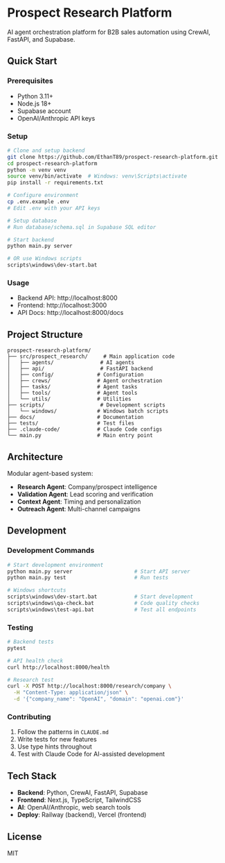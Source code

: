# Prospect Research Platform

AI agent orchestration platform for B2B sales automation using CrewAI, FastAPI, and Supabase.

## Quick Start

### Prerequisites
- Python 3.11+
- Node.js 18+
- Supabase account
- OpenAI/Anthropic API keys

### Setup
```bash
# Clone and setup backend
git clone https://github.com/EthanT89/prospect-research-platform.git
cd prospect-research-platform
python -m venv venv
source venv/bin/activate  # Windows: venv\Scripts\activate
pip install -r requirements.txt

# Configure environment
cp .env.example .env
# Edit .env with your API keys

# Setup database
# Run database/schema.sql in Supabase SQL editor

# Start backend
python main.py server

# OR use Windows scripts
scripts\windows\dev-start.bat
```

### Usage
- Backend API: http://localhost:8000
- Frontend: http://localhost:3000
- API Docs: http://localhost:8000/docs

## Project Structure

```
prospect-research-platform/
├── src/prospect_research/     # Main application code
│   ├── agents/               # AI agents
│   ├── api/                  # FastAPI backend
│   ├── config/              # Configuration
│   ├── crews/               # Agent orchestration
│   ├── tasks/               # Agent tasks
│   ├── tools/               # Agent tools
│   └── utils/               # Utilities
├── scripts/                  # Development scripts
│   └── windows/             # Windows batch scripts
├── docs/                    # Documentation
├── tests/                   # Test files
├── .claude-code/            # Claude Code configs
└── main.py                  # Main entry point
```

## Architecture

Modular agent-based system:
- **Research Agent**: Company/prospect intelligence
- **Validation Agent**: Lead scoring and verification
- **Context Agent**: Timing and personalization
- **Outreach Agent**: Multi-channel campaigns

## Development

### Development Commands

```bash
# Start development environment
python main.py server                    # Start API server
python main.py test                      # Run tests

# Windows shortcuts
scripts\windows\dev-start.bat            # Start development
scripts\windows\qa-check.bat             # Code quality checks
scripts\windows\test-api.bat             # Test all endpoints
```

### Testing
```bash
# Backend tests
pytest

# API health check
curl http://localhost:8000/health

# Research test
curl -X POST http://localhost:8000/research/company \
  -H "Content-Type: application/json" \
  -d '{"company_name": "OpenAI", "domain": "openai.com"}'
```

### Contributing
1. Follow the patterns in `CLAUDE.md`
2. Write tests for new features
3. Use type hints throughout
4. Test with Claude Code for AI-assisted development

## Tech Stack
- **Backend**: Python, CrewAI, FastAPI, Supabase
- **Frontend**: Next.js, TypeScript, TailwindCSS
- **AI**: OpenAI/Anthropic, web search tools
- **Deploy**: Railway (backend), Vercel (frontend)

## License
MIT